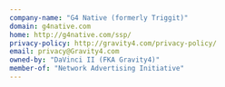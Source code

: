 ```yaml
---
company-name: "G4 Native (formerly Triggit)"
domain: g4native.com
home: http://g4native.com/ssp/
privacy-policy: http://gravity4.com/privacy-policy/
email: privacy@Gravity4.com
owned-by: "DaVinci II (FKA Gravity4)"
member-of: "Network Advertising Initiative"
---
```




